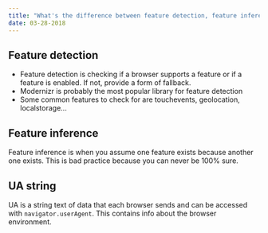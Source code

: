 ```yaml
---
title: "What's the difference between feature detection, feature inference, and using the UA string?"
date: 03-28-2018
---
```


## Feature detection

- Feature detection is checking if a browser supports a feature or if a feature is enabled. If not, provide a form of fallback. 
- Modernizr is probably the most popular library for feature detection
- Some common features to check for are touchevents, geolocation, localstorage...

## Feature inference

Feature inference is when you assume one feature exists because another one exists. This is bad practice because you can never be 100% sure.

## UA string

UA is a string text of data that each browser sends and can be accessed with `navigator.userAgent`. This contains info about the browser environment.